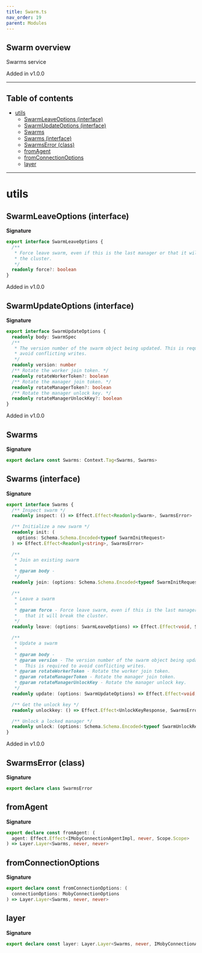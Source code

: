 ```yaml
---
title: Swarm.ts
nav_order: 19
parent: Modules
---
```


## Swarm overview

Swarms service

Added in v1.0.0

---

<h2 class="text-delta">Table of contents</h2>

- [utils](#utils)
  - [SwarmLeaveOptions (interface)](#swarmleaveoptions-interface)
  - [SwarmUpdateOptions (interface)](#swarmupdateoptions-interface)
  - [Swarms](#swarms)
  - [Swarms (interface)](#swarms-interface)
  - [SwarmsError (class)](#swarmserror-class)
  - [fromAgent](#fromagent)
  - [fromConnectionOptions](#fromconnectionoptions)
  - [layer](#layer)

---

# utils

## SwarmLeaveOptions (interface)

**Signature**

```ts
export interface SwarmLeaveOptions {
  /**
   * Force leave swarm, even if this is the last manager or that it will break
   * the cluster.
   */
  readonly force?: boolean
}
```

Added in v1.0.0

## SwarmUpdateOptions (interface)

**Signature**

```ts
export interface SwarmUpdateOptions {
  readonly body: SwarmSpec
  /**
   * The version number of the swarm object being updated. This is required to
   * avoid conflicting writes.
   */
  readonly version: number
  /** Rotate the worker join token. */
  readonly rotateWorkerToken?: boolean
  /** Rotate the manager join token. */
  readonly rotateManagerToken?: boolean
  /** Rotate the manager unlock key. */
  readonly rotateManagerUnlockKey?: boolean
}
```

Added in v1.0.0

## Swarms

**Signature**

```ts
export declare const Swarms: Context.Tag<Swarms, Swarms>
```

## Swarms (interface)

**Signature**

```ts
export interface Swarms {
  /** Inspect swarm */
  readonly inspect: () => Effect.Effect<Readonly<Swarm>, SwarmsError>

  /** Initialize a new swarm */
  readonly init: (
    options: Schema.Schema.Encoded<typeof SwarmInitRequest>
  ) => Effect.Effect<Readonly<string>, SwarmsError>

  /**
   * Join an existing swarm
   *
   * @param body -
   */
  readonly join: (options: Schema.Schema.Encoded<typeof SwarmInitRequest>) => Effect.Effect<void, SwarmsError>

  /**
   * Leave a swarm
   *
   * @param force - Force leave swarm, even if this is the last manager or
   *   that it will break the cluster.
   */
  readonly leave: (options: SwarmLeaveOptions) => Effect.Effect<void, SwarmsError>

  /**
   * Update a swarm
   *
   * @param body -
   * @param version - The version number of the swarm object being updated.
   *   This is required to avoid conflicting writes.
   * @param rotateWorkerToken - Rotate the worker join token.
   * @param rotateManagerToken - Rotate the manager join token.
   * @param rotateManagerUnlockKey - Rotate the manager unlock key.
   */
  readonly update: (options: SwarmUpdateOptions) => Effect.Effect<void, SwarmsError>

  /** Get the unlock key */
  readonly unlockkey: () => Effect.Effect<UnlockKeyResponse, SwarmsError>

  /** Unlock a locked manager */
  readonly unlock: (options: Schema.Schema.Encoded<typeof SwarmUnlockRequest>) => Effect.Effect<void, SwarmsError>
}
```

Added in v1.0.0

## SwarmsError (class)

**Signature**

```ts
export declare class SwarmsError
```

## fromAgent

**Signature**

```ts
export declare const fromAgent: (
  agent: Effect.Effect<IMobyConnectionAgentImpl, never, Scope.Scope>
) => Layer.Layer<Swarms, never, never>
```

## fromConnectionOptions

**Signature**

```ts
export declare const fromConnectionOptions: (
  connectionOptions: MobyConnectionOptions
) => Layer.Layer<Swarms, never, never>
```

## layer

**Signature**

```ts
export declare const layer: Layer.Layer<Swarms, never, IMobyConnectionAgent>
```

